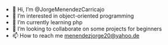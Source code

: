 - 👋 Hi, I’m @JorgeMenendezCarricajo
- 👀 I’m interested in object-oriented programming
- 🌱 I’m currently learning php
- 💞️ I’m looking to collaborate on some projects for beginners
- 📫 How to reach me menendezjorge20@yahoo.de

<!---
JorgeMenendezCarricajo/JorgeMenendezCarricajo is a ✨ special ✨ repository because its `README.md` (this file) appears on your GitHub profile.
You can click the Preview link to take a look at your changes.
--->
